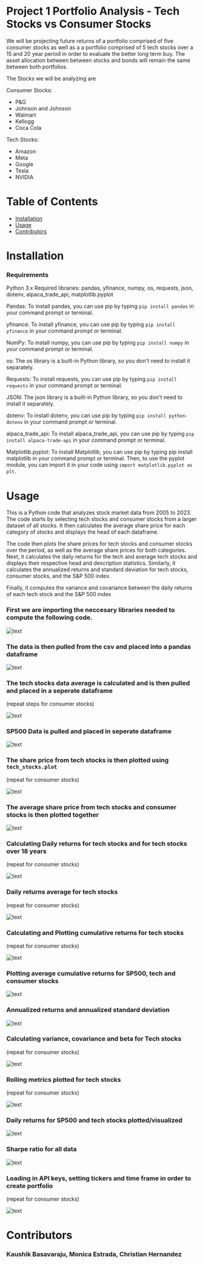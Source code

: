 # Project 1 Portfolio Analysis - Tech Stocks vs Consumer Stocks

We will be projecting future returns of a portfolio comprised of five consumer stocks as well as a a portfolio comprised of 5 tech stocks over a 15 and 20 year period in order to evaluate the better long term buy. The asset allocation between between stocks and bonds will remain the same between both portfolios.

The Stocks we will be analyzing are

Consumer Stocks:
* P&G
* Johnson and Johnson
* Walmart
* Kellogg
* Coca Cola

Tech Stocks:
* Amazon
* Meta
* Google
* Tesla
* NVIDIA


# Table of Contents
 - [Installation](#installation)
 - [Usage](#usage)
 - [Contributors](#contributors)
 
# Installation

### Requirements

Python 3.x
Required libraries: pandas, yfinance, numpy, os, requests, json, dotenv, alpaca_trade_api, matplotlib.pyplot

Pandas:
To install pandas, you can use pip by typing `pip install pandas` in your command prompt or terminal.

yfinance:
To install yfinance, you can use pip by typing `pip install yfinance` in your command prompt or terminal.

NumPy:
To install numpy, you can use pip by typing `pip install numpy` in your command prompt or terminal.

os:
The os library is a built-in Python library, so you don't need to install it separately.

Requests:
To install requests, you can use pip by typing `pip install requests` in your command prompt or terminal.

JSON:
The json library is a built-in Python library, so you don't need to install it separately.

dotenv:
To install dotenv, you can use pip by typing `pip install python-dotenv` in your command prompt or terminal.

alpaca_trade_api:
To install alpaca_trade_api, you can use pip by typing `pip install alpaca-trade-api` in your command prompt or terminal.

Matplotlib.pyplot:
To install Matplotlib, you can use pip by typing pip install matplotlib in your command prompt or terminal. Then, to use the pyplot module, you can import it in your code using `import matplotlib.pyplot as plt`.

# Usage

This is a Python code that analyzes stock market data from 2005 to 2023. The code starts by selecting tech stocks and consumer stocks from a larger dataset of all stocks. It then calculates the average share price for each category of stocks and displays the head of each dataframe.

The code then plots the share prices for tech stocks and consumer stocks over the period, as well as the average share prices for both categories. Next, it calculates the daily returns for the tech and average tech stocks and displays their respective head and description statistics. Similarly, it calculates the annualized returns and standard deviation for tech stocks, consumer stocks, and the S&P 500 index.

Finally, it computes the variance and covariance between the daily returns of each tech stock and the S&P 500 index


### First we are importing the neccesary libraries needed to compute the following code.

![text](https://github.com/reiccv/Project_1_Portfolio_Analysis/blob/main/images/image0.PNG)

### The data is then pulled from the csv and placed into a pandas dataframe

![text](https://github.com/reiccv/Project_1_Portfolio_Analysis/blob/main/images/image1.PNG)

### The tech stocks data average is calculated and is then pulled and placed in a seperate dataframe

(repeat steps for consumer stocks)

![text](https://github.com/reiccv/Project_1_Portfolio_Analysis/blob/main/images/image2.PNG)

### SP500 Data is pulled and placed in seperate dataframe

![text](https://github.com/reiccv/Project_1_Portfolio_Analysis/blob/main/images/sp500image3.PNG)

### The share price from tech stocks is then plotted using `tech_stocks.plot`

(repeat for consumer stocks)

![text](https://github.com/reiccv/Project_1_Portfolio_Analysis/blob/main/images/image4.PNG)

### The average share price from tech stocks and consumer stocks is then plotted together

![text](https://github.com/reiccv/Project_1_Portfolio_Analysis/blob/main/images/avgtechavgconimage5.PNG)

### Calculating Daily returns for tech stocks and for tech stocks over 18 years

(repeat for consumer stocks)

![text](https://github.com/reiccv/Project_1_Portfolio_Analysis/blob/main/images/image6.PNG)

### Daily returns average for tech stocks

(repeat for consumer stocks)

![text](https://github.com/reiccv/Project_1_Portfolio_Analysis/blob/main/images/image7.PNG)

### Calculating and Plotting cumulative returns for tech stocks

(repeat for consumer stocks)

![text](https://github.com/reiccv/Project_1_Portfolio_Analysis/blob/main/images/image8.PNG)

### Plotting average cumulative returns for SP500, tech and consumer stocks

![text](https://github.com/reiccv/Project_1_Portfolio_Analysis/blob/main/images/image9.PNG)

### Annualized returns and annualized standard deviation

![text](https://github.com/reiccv/Project_1_Portfolio_Analysis/blob/main/images/image10.PNG)

### Calculating variance, covariance and beta for Tech stocks

(repeat for consumer stocks)

![text](https://github.com/reiccv/Project_1_Portfolio_Analysis/blob/main/images/image11.PNG)

### Rolling metrics plotted for tech stocks

(repeat for consumer stocks)

![text](https://github.com/reiccv/Project_1_Portfolio_Analysis/blob/main/images/image12.PNG)

### Daily returns for SP500 and tech stocks plotted/visualized

![text](https://github.com/reiccv/Project_1_Portfolio_Analysis/blob/main/images/image13.PNG)

### Sharpe ratio for all data

![text](https://github.com/reiccv/Project_1_Portfolio_Analysis/blob/main/images/image14.PNG)

### Loading in API keys, setting tickers and time frame in order to create portfolio

(repeat for consumer stocks)

![text](https://github.com/reiccv/Project_1_Portfolio_Analysis/blob/main/images/image15.PNG)

# Contributors

### Kaushik Basavaraju, Monica Estrada, Christian Hernandez


